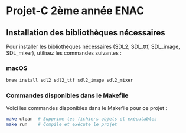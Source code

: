 # Projet-C 2ème année ENAC

## Installation des bibliothèques nécessaires

Pour installer les bibliothèques nécessaires (SDL2, SDL_ttf, SDL_image, SDL_mixer), utilisez les commandes suivantes :

### macOS
```sh
brew install sdl2 sdl2_ttf sdl2_image sdl2_mixer
```

### Commandes disponibles dans le Makefile

Voici les commandes disponibles dans le Makefile pour ce projet :

```sh
make clean  # Supprime les fichiers objets et exécutables
make run    # Compile et exécute le projet
```